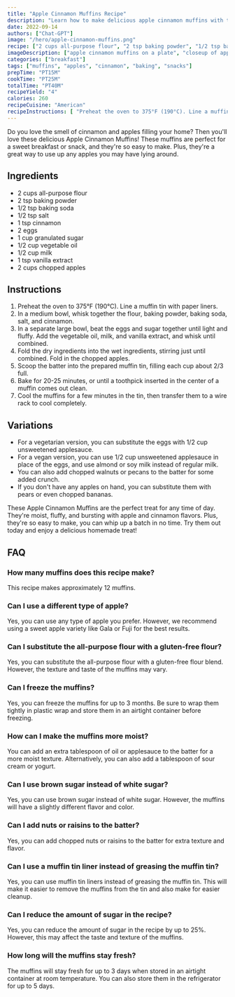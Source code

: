 ```yaml
---
title: "Apple Cinnamon Muffins Recipe"
description: "Learn how to make delicious apple cinnamon muffins with this easy-to-follow recipe. Perfect for a sweet breakfast or snack!"
date: 2022-09-14 
authors: ["Chat-GPT"]
image: "/hero/apple-cinnamon-muffins.png"
recipe: ["2 cups all-purpose flour", "2 tsp baking powder", "1/2 tsp baking soda", "1/2 tsp salt", "1 tsp cinnamon", "2 eggs", "1 cup granulated sugar", "1/2 cup vegetable oil", "1/2 cup milk", "1 tsp vanilla extract", "2 cups chopped apples"]
imageDescription: ["apple cinnamon muffins on a plate", "closeup of apple cinnamon muffin", "muffin batter in a bowl", "chopped apples on a table"]
categories: ["breakfast"]
tags: ["muffins", "apples", "cinnamon", "baking", "snacks"]
prepTime: "PT15M"
cookTime: "PT25M"
totalTime: "PT40M"
recipeYield: "4"
calories: 260
recipeCuisine: "American"
recipeInstructions: [ "Preheat the oven to 375°F (190°C). Line a muffin tin with paper liners.", "In a medium bowl, whisk together the flour, baking powder, baking soda, salt, and cinnamon.", "In a separate large bowl, beat the eggs and sugar together until light and fluffy. Add the vegetable oil, milk, and vanilla extract, and whisk until combined.", "Fold the dry ingredients into the wet ingredients, stirring just until combined. Fold in the chopped apples.", "Scoop the batter into the prepared muffin tin, filling each cup about 2/3 full.", "Bake for 20-25 minutes, or until a toothpick inserted in the center of a muffin comes out clean.", "Cool the muffins for a few minutes in the tin, then transfer them to a wire rack to cool completely." ]
---
```


Do you love the smell of cinnamon and apples filling your home? Then you'll love these delicious Apple Cinnamon Muffins! These muffins are perfect for a sweet breakfast or snack, and they're so easy to make. Plus, they're a great way to use up any apples you may have lying around. 

## Ingredients

- 2 cups all-purpose flour
- 2 tsp baking powder
- 1/2 tsp baking soda
- 1/2 tsp salt
- 1 tsp cinnamon
- 2 eggs
- 1 cup granulated sugar
- 1/2 cup vegetable oil
- 1/2 cup milk
- 1 tsp vanilla extract
- 2 cups chopped apples

## Instructions

1. Preheat the oven to 375°F (190°C). Line a muffin tin with paper liners. 
2. In a medium bowl, whisk together the flour, baking powder, baking soda, salt, and cinnamon. 
3. In a separate large bowl, beat the eggs and sugar together until light and fluffy. Add the vegetable oil, milk, and vanilla extract, and whisk until combined.
4. Fold the dry ingredients into the wet ingredients, stirring just until combined. Fold in the chopped apples.
5. Scoop the batter into the prepared muffin tin, filling each cup about 2/3 full.
6. Bake for 20-25 minutes, or until a toothpick inserted in the center of a muffin comes out clean. 
7. Cool the muffins for a few minutes in the tin, then transfer them to a wire rack to cool completely.

## Variations

- For a vegetarian version, you can substitute the eggs with 1/2 cup unsweetened applesauce.
- For a vegan version, you can use 1/2 cup unsweetened applesauce in place of the eggs, and use almond or soy milk instead of regular milk.
- You can also add chopped walnuts or pecans to the batter for some added crunch.
- If you don't have any apples on hand, you can substitute them with pears or even chopped bananas.

These Apple Cinnamon Muffins are the perfect treat for any time of day. They're moist, fluffy, and bursting with apple and cinnamon flavors. Plus, they're so easy to make, you can whip up a batch in no time. Try them out today and enjoy a delicious homemade treat!

## FAQ

### How many muffins does this recipe make?

This recipe makes approximately 12 muffins.

### Can I use a different type of apple?

Yes, you can use any type of apple you prefer. However, we recommend using a sweet apple variety like Gala or Fuji for the best results.

### Can I substitute the all-purpose flour with a gluten-free flour?

Yes, you can substitute the all-purpose flour with a gluten-free flour blend. However, the texture and taste of the muffins may vary.

### Can I freeze the muffins?

Yes, you can freeze the muffins for up to 3 months. Be sure to wrap them tightly in plastic wrap and store them in an airtight container before freezing.

### How can I make the muffins more moist?

You can add an extra tablespoon of oil or applesauce to the batter for a more moist texture. Alternatively, you can also add a tablespoon of sour cream or yogurt.

### Can I use brown sugar instead of white sugar?

Yes, you can use brown sugar instead of white sugar. However, the muffins will have a slightly different flavor and color.

### Can I add nuts or raisins to the batter?

Yes, you can add chopped nuts or raisins to the batter for extra texture and flavor.

### Can I use a muffin tin liner instead of greasing the muffin tin?

Yes, you can use muffin tin liners instead of greasing the muffin tin. This will make it easier to remove the muffins from the tin and also make for easier cleanup.

### Can I reduce the amount of sugar in the recipe?

Yes, you can reduce the amount of sugar in the recipe by up to 25%. However, this may affect the taste and texture of the muffins.

### How long will the muffins stay fresh?

The muffins will stay fresh for up to 3 days when stored in an airtight container at room temperature. You can also store them in the refrigerator for up to 5 days.